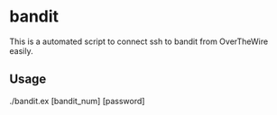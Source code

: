 # bandit
This is a automated script to connect ssh to bandit from OverTheWire easily.

## Usage
./bandit.ex [bandit_num] [password]
